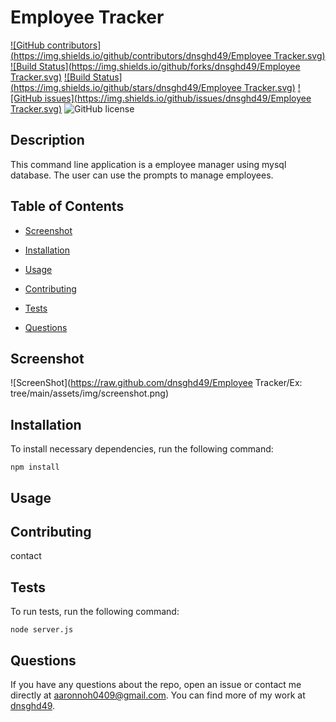 # Employee Tracker
  [![GitHub contributors](https://img.shields.io/github/contributors/dnsghd49/Employee Tracker.svg)](https://GitHub.com/dnsghd49/iwannalogsomething/graphs/contributors/)
  [![Build Status](https://img.shields.io/github/forks/dnsghd49/Employee Tracker.svg)](https://github.com/dnsghd49/iwannalogsomething/network/)
  [![Build Status](https://img.shields.io/github/stars/dnsghd49/Employee Tracker.svg)](https://github.com/dnsghd49/iwannalogsomething/)
  [![GitHub issues](https://img.shields.io/github/issues/dnsghd49/Employee Tracker.svg)](https://GitHub.com/dnsghd49/iwannalogsomething/issues/)
  ![GitHub license](https://img.shields.io/badge/license-MIT-blue.svg)


## Description

This command line application is a employee manager using mysql database. The user can use the prompts to manage employees.

## Table of Contents 

* [Screenshot](#screenshot)

* [Installation](#installation)

* [Usage](#usage)

* [Contributing](#contributing)

* [Tests](#tests)

* [Questions](#questions)

## Screenshot

![ScreenShot](https://raw.github.com/dnsghd49/Employee Tracker/Ex: tree/main/assets/img/screenshot.png)

## Installation

To install necessary dependencies, run the following command:

```
npm install
```

## Usage




  
## Contributing

contact

## Tests

To run tests, run the following command:

```
node server.js
```

## Questions

If you have any questions about the repo, open an issue or contact me directly at aaronnoh0409@gmail.com. You can find more of my work at [dnsghd49](https://github.com/dnsghd49/).
